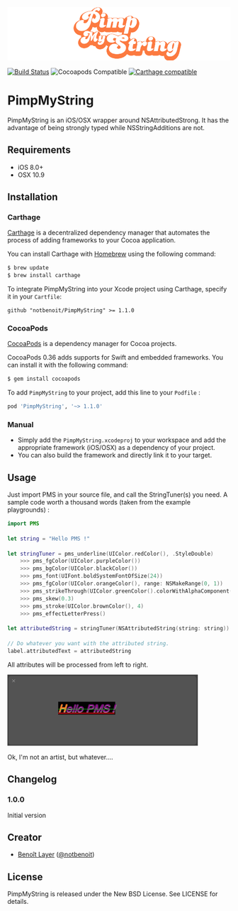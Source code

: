 ![PMS](https://raw.githubusercontent.com/notbenoit/notbenoit.github.io/master/images/pms/pms.png)

[![Build Status](https://travis-ci.org/notbenoit/PimpMyString.svg?branch=master)](https://travis-ci.org/notbenoit/PimpMyString)
![Cocoapods Compatible](https://img.shields.io/badge/pod-v1.1.0-blue.svg)
[![Carthage compatible](https://img.shields.io/badge/Carthage-compatible-4BC51D.svg?style=flat)](https://github.com/Carthage/Carthage)


# PimpMyString
PimpMyString is an iOS/OSX wrapper around NSAttributedStrong. It has the advantage of being strongly typed while NSStringAdditions are not.


## Requirements

- iOS 8.0+
- OSX 10.9

## Installation

### Carthage
[Carthage](https://github.com/Carthage/Carthage) is a decentralized dependency manager that automates the process of adding frameworks to your Cocoa application.

You can install Carthage with [Homebrew](http://brew.sh/) using the following command:

```bash
$ brew update
$ brew install carthage
```

To integrate PimpMyString into your Xcode project using Carthage, specify it in your `Cartfile`:

```ogdl
github "notbenoit/PimpMyString" >= 1.1.0
```

### CocoaPods
[CocoaPods](http://cocoapods.org) is a dependency manager for Cocoa projects.

CocoaPods 0.36 adds supports for Swift and embedded frameworks. You can install it with the following command:

```bash
$ gem install cocoapods
```

To add `PimpMyString` to your project, add this line to your  `Podfile` :

```ruby
pod 'PimpMyString', '~> 1.1.0'
```

### Manual
- Simply add the `PimpMyString.xcodeproj` to your workspace and add the appropriate framework (iOS/OSX) as a dependency of your project.
- You can also build the framework and directly link it to your target.

## Usage
Just import PMS in your source file, and call the StringTuner(s) you need.
A sample code worth a thousand words (taken from the example playgrounds) :

```swift
import PMS

let string = "Hello PMS !"

let stringTuner = pms_underline(UIColor.redColor(), .StyleDouble)
    >>> pms_fgColor(UIColor.purpleColor())
    >>> pms_bgColor(UIColor.blackColor())
    >>> pms_font(UIFont.boldSystemFontOfSize(24))
    >>> pms_fgColor(UIColor.orangeColor(), range: NSMakeRange(0, 1))
    >>> pms_strikeThrough(UIColor.greenColor().colorWithAlphaComponent(0.5), NSUnderlineStyle.StyleSingle)
    >>> pms_skew(0.3)
    >>> pms_stroke(UIColor.brownColor(), 4)
    >>> pms_effectLetterPress()

let attributedString = stringTuner(NSAttributedString(string: string))

// Do whatever you want with the attributed string.
label.attributedText = attributedString
```
All attributes will be processed from left to right.

![Example](https://raw.githubusercontent.com/notbenoit/notbenoit.github.io/master/images/pms/example.png)

Ok, I'm not an artist, but whatever....

## Changelog
### 1.0.0
Initial version

## Creator

- [Benoît Layer](http://github.com/notbenoit) ([@notbenoit](https://twitter.com/notbenoit))

## License

PimpMyString is released under the New BSD License. See LICENSE for details.
